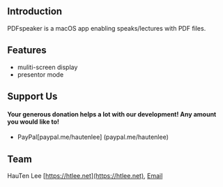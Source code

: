 ## Introduction
PDFspeaker is a macOS app enabling speaks/lectures with PDF files. 

## Features 
- muliti-screen display
- presentor mode

## Support Us
#### Your generous donation helps a lot with our development! Any amount you would like to!
- PayPal[paypal.me/hautenlee] (paypal.me/hautenlee)

## Team
HauTen Lee [https://htlee.net](https://htlee.net), [Email](mailto:hauten.lee@gmail.com)

